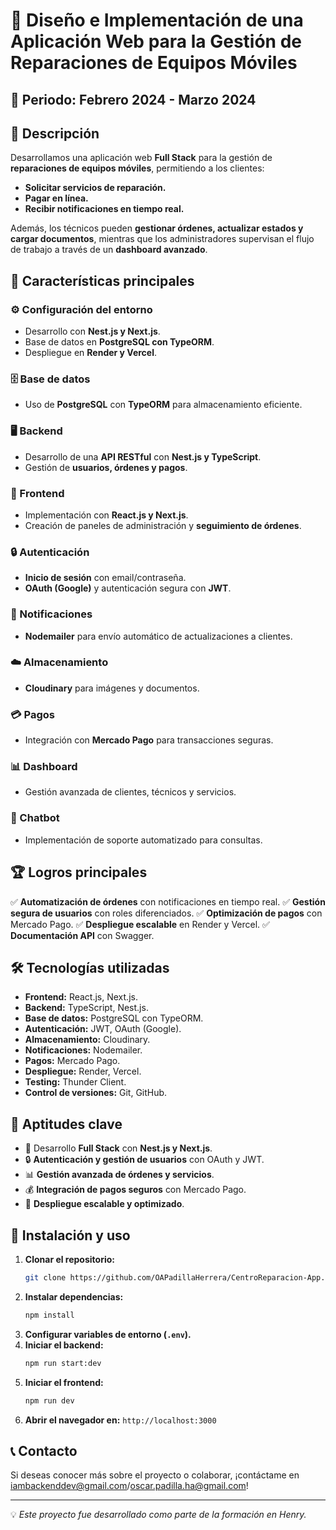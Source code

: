 

# 📱 Diseño e Implementación de una Aplicación Web para la Gestión de Reparaciones de Equipos Móviles

## 📆 Periodo: Febrero 2024 - Marzo 2024

## 🚀 Descripción
Desarrollamos una aplicación web **Full Stack** para la gestión de **reparaciones de equipos móviles**, permitiendo a los clientes:
- **Solicitar servicios de reparación.**
- **Pagar en línea.**
- **Recibir notificaciones en tiempo real.**

Además, los técnicos pueden **gestionar órdenes, actualizar estados y cargar documentos**, mientras que los administradores supervisan el flujo de trabajo a través de un **dashboard avanzado**.

## 📌 Características principales

### ⚙️ Configuración del entorno
- Desarrollo con **Nest.js y Next.js**.
- Base de datos en **PostgreSQL con TypeORM**.
- Despliegue en **Render y Vercel**.

### 🗄️ Base de datos
- Uso de **PostgreSQL** con **TypeORM** para almacenamiento eficiente.

### 🖥️ Backend
- Desarrollo de una **API RESTful** con **Nest.js y TypeScript**.
- Gestión de **usuarios, órdenes y pagos**.

### 🎨 Frontend
- Implementación con **React.js y Next.js**.
- Creación de paneles de administración y **seguimiento de órdenes**.

### 🔒 Autenticación
- **Inicio de sesión** con email/contraseña.
- **OAuth (Google)** y autenticación segura con **JWT**.

### 🔔 Notificaciones
- **Nodemailer** para envío automático de actualizaciones a clientes.

### ☁️ Almacenamiento
- **Cloudinary** para imágenes y documentos.

### 💳 Pagos
- Integración con **Mercado Pago** para transacciones seguras.

### 📊 Dashboard
- Gestión avanzada de clientes, técnicos y servicios.

### 🤖 Chatbot
- Implementación de soporte automatizado para consultas.

## 🏆 Logros principales
✅ **Automatización de órdenes** con notificaciones en tiempo real.
✅ **Gestión segura de usuarios** con roles diferenciados.
✅ **Optimización de pagos** con Mercado Pago.
✅ **Despliegue escalable** en Render y Vercel.
✅ **Documentación API** con Swagger.

## 🛠 Tecnologías utilizadas
- **Frontend:** React.js, Next.js.
- **Backend:** TypeScript, Nest.js.
- **Base de datos:** PostgreSQL con TypeORM.
- **Autenticación:** JWT, OAuth (Google).
- **Almacenamiento:** Cloudinary.
- **Notificaciones:** Nodemailer.
- **Pagos:** Mercado Pago.
- **Despliegue:** Render, Vercel.
- **Testing:** Thunder Client.
- **Control de versiones:** Git, GitHub.

## 🔑 Aptitudes clave
- 🔄 Desarrollo **Full Stack** con **Nest.js y Next.js**.
- 🔒 **Autenticación y gestión de usuarios** con OAuth y JWT.
- 📊 **Gestión avanzada de órdenes y servicios**.
- 💰 **Integración de pagos seguros** con Mercado Pago.
- 🚀 **Despliegue escalable y optimizado**.

## 📂 Instalación y uso
1. **Clonar el repositorio:**
   ```sh
   git clone https://github.com/OAPadillaHerrera/CentroReparacion-App.git
   ```
2. **Instalar dependencias:**
   ```sh
   npm install
   ```
3. **Configurar variables de entorno (`.env`).**
4. **Iniciar el backend:**
   ```sh
   npm run start:dev
   ```
5. **Iniciar el frontend:**
   ```sh
   npm run dev
   ```
6. **Abrir el navegador en:** `http://localhost:3000`

## 📞 Contacto
Si deseas conocer más sobre el proyecto o colaborar, ¡contáctame en iambackenddev@gmail.com/oscar.padilla.ha@gmail.com!

---
💡 _Este proyecto fue desarrollado como parte de la formación en Henry._


